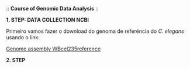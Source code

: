 :: **Course of Genomic Data Analysis** :: 

**1. STEP: DATA COLLECTION  NCBI**

Primeiro vamos fazer o download do genoma de referência do *C. elegans* usando o link:

[Genome assembly WBcel235reference](https://www.ncbi.nlm.nih.gov/datasets/genome/GCF_000002985.6/)


**2. STEP**

